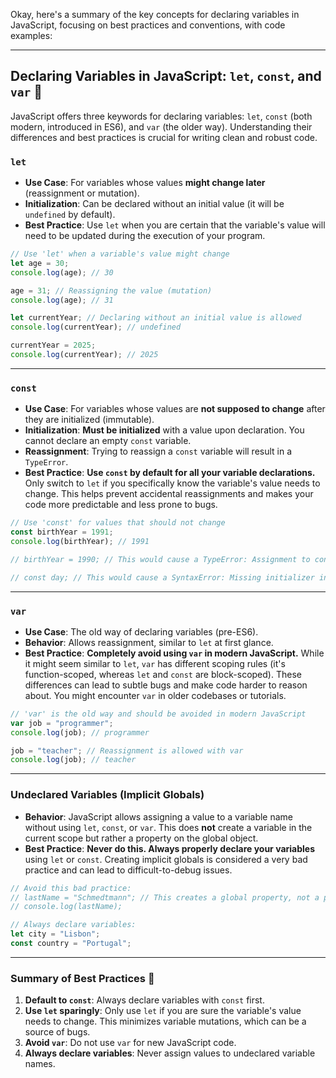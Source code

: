 Okay, here's a summary of the key concepts for declaring variables in JavaScript, focusing on best practices and conventions, with code examples:

---

## Declaring Variables in JavaScript: `let`, `const`, and `var` 🔑

JavaScript offers three keywords for declaring variables: `let`, `const` (both modern, introduced in ES6), and `var` (the older way). Understanding their differences and best practices is crucial for writing clean and robust code.

### `let`

- **Use Case**: For variables whose values **might change later** (reassignment or mutation).
- **Initialization**: Can be declared without an initial value (it will be `undefined` by default).
- **Best Practice**: Use `let` when you are certain that the variable's value will need to be updated during the execution of your program.



```JavaScript
// Use 'let' when a variable's value might change
let age = 30;
console.log(age); // 30

age = 31; // Reassigning the value (mutation)
console.log(age); // 31

let currentYear; // Declaring without an initial value is allowed
console.log(currentYear); // undefined

currentYear = 2025;
console.log(currentYear); // 2025
```

---

### `const`

- **Use Case**: For variables whose values are **not supposed to change** after they are initialized (immutable).
- **Initialization**: **Must be initialized** with a value upon declaration. You cannot declare an empty `const` variable.
- **Reassignment**: Trying to reassign a `const` variable will result in a `TypeError`.
- **Best Practice**: **Use `const` by default for all your variable declarations.** Only switch to `let` if you specifically know the variable's value needs to change. This helps prevent accidental reassignments and makes your code more predictable and less prone to bugs.



```JavaScript
// Use 'const' for values that should not change
const birthYear = 1991;
console.log(birthYear); // 1991

// birthYear = 1990; // This would cause a TypeError: Assignment to constant variable.

// const day; // This would cause a SyntaxError: Missing initializer in const declaration.
```

---

### `var`

- **Use Case**: The old way of declaring variables (pre-ES6).
- **Behavior**: Allows reassignment, similar to `let` at first glance.
- **Best Practice**: **Completely avoid using `var` in modern JavaScript.** While it might seem similar to `let`, `var` has different scoping rules (it's function-scoped, whereas `let` and `const` are block-scoped). These differences can lead to subtle bugs and make code harder to reason about. You might encounter `var` in older codebases or tutorials.



```JavaScript
// 'var' is the old way and should be avoided in modern JavaScript
var job = "programmer";
console.log(job); // programmer

job = "teacher"; // Reassignment is allowed with var
console.log(job); // teacher
```

---

### Undeclared Variables (Implicit Globals)

- **Behavior**: JavaScript allows assigning a value to a variable name without using `let`, `const`, or `var`. This does **not** create a variable in the current scope but rather a property on the global object.
- **Best Practice**: **Never do this. Always properly declare your variables** using `let` or `const`. Creating implicit globals is considered a very bad practice and can lead to difficult-to-debug issues.



```JavaScript
// Avoid this bad practice:
// lastName = "Schmedtmann"; // This creates a global property, not a properly scoped variable.
// console.log(lastName);

// Always declare variables:
let city = "Lisbon";
const country = "Portugal";
```

---

### Summary of Best Practices 🌟

1. **Default to `const`**: Always declare variables with `const` first.
2. **Use `let` sparingly**: Only use `let` if you are sure the variable's value needs to change. This minimizes variable mutations, which can be a source of bugs.
3. **Avoid `var`**: Do not use `var` for new JavaScript code.
4. **Always declare variables**: Never assign values to undeclared variable names.